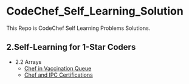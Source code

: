 # CodeChef_Self_Learning_Solution

This Repo is CodeChef Self Learning Problems Solutions.

## 2.Self-Learning for 1-Star Coders

- 2.2 Arrays
  - [Chef in Vaccination Queue](./Self-Learning%20for%201-%20star%20coders/Arrays/VACCINQ.py)
  - [Chef and IPC Certifications](./Self-Learning%20for%201-%20star%20coders/Arrays/IPCCERT.py)
